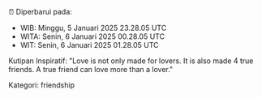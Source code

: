 ⏰ Diperbarui pada:
- WIB: Minggu, 5 Januari 2025 23.28.05 UTC
- WITA: Senin, 6 Januari 2025 00.28.05 UTC
- WIT: Senin, 6 Januari 2025 01.28.05 UTC

Kutipan Inspiratif:
"Love is not only made for lovers. It is also made 4 true friends. A true friend can love more than a lover."


Kategori: friendship

